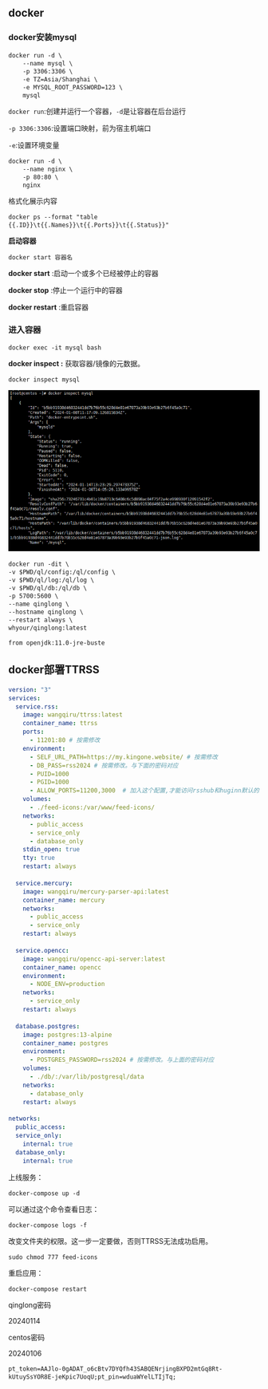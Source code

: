 ## docker

###  docker安装mysql

```shell
docker run -d \
    --name mysql \
    -p 3306:3306 \
    -e TZ=Asia/Shanghai \
    -e MYSQL_ROOT_PASSWORD=123 \
    mysql
```

`docker run`:创建并运行一个容器，`-d`是让容器在后台运行

`-p 3306:3306`:设置端口映射，前为宿主机端口

`-e`:设置环境变量 

```shell
docker run -d \
    --name nginx \
    -p 80:80 \
    nginx
```

格式化展示内容

```shell
docker ps --format "table {{.ID}}\t{{.Names}}\t{{.Ports}}\t{{.Status}}"
```



**启动容器**

```shell
docker start 容器名
```

**docker start** :启动一个或多个已经被停止的容器

**docker stop** :停止一个运行中的容器

**docker restart** :重启容器



### 进入容器

```shell
docker exec -it mysql bash
```

**docker inspect :** 获取容器/镜像的元数据。

```shell
docker inspect mysql
```

![image-20240114212423816](https://raw.githubusercontent.com/yzl-eng/blogImage/main/img/202401142124933.png)



```shell
docker run -dit \
-v $PWD/ql/config:/ql/config \
-v $PWD/ql/log:/ql/log \
-v $PWD/ql/db:/ql/db \
-p 5700:5600 \
--name qinglong \
--hostname qinglong \
--restart always \
whyour/qinglong:latest
```



```dockerfile
from openjdk:11.0-jre-buste
```

## docker部署TTRSS 

```yaml
version: "3"
services:
  service.rss:
    image: wangqiru/ttrss:latest
    container_name: ttrss
    ports:
      - 11201:80 # 按需修改
    environment:
      - SELF_URL_PATH=https://my.kingone.website/ # 按需修改
      - DB_PASS=rss2024 # 按需修改。与下面的密码对应
      - PUID=1000
      - PGID=1000
      - ALLOW_PORTS=11200,3000  # 加入这个配置,才能访问rsshub和huginn默认的1200,3000端口
    volumes:
      - ./feed-icons:/var/www/feed-icons/
    networks:
      - public_access
      - service_only
      - database_only
    stdin_open: true
    tty: true
    restart: always

  service.mercury:
    image: wangqiru/mercury-parser-api:latest
    container_name: mercury
    networks:
      - public_access
      - service_only
    restart: always

  service.opencc:
    image: wangqiru/opencc-api-server:latest
    container_name: opencc
    environment:
      - NODE_ENV=production
    networks:
      - service_only
    restart: always

  database.postgres:
    image: postgres:13-alpine
    container_name: postgres
    environment:
      - POSTGRES_PASSWORD=rss2024 # 按需修改。与上面的密码对应
    volumes:
      - ./db/:/var/lib/postgresql/data
    networks:
      - database_only
    restart: always

networks:
  public_access: 
  service_only: 
    internal: true
  database_only: 
    internal: true
```

上线服务：

```shell
docker-compose up -d
```

可以通过这个命令查看日志：

```shell
docker-compose logs -f
```

改变文件夹的权限。这一步一定要做，否则TTRSS无法成功启用。

```shell
sudo chmod 777 feed-icons
```

重启应用：

```shell
docker-compose restart
```







qinglong密码

20240114

centos密码

20240106

```text
pt_token=AAJlo-0gADAT_o6cBtv7DYQfh43SABQENrjingBXPD2mtGq8Rt-kUtuySsYOR8E-jeKpic7UoqU;pt_pin=wduaWYelLTIjTq;
```
